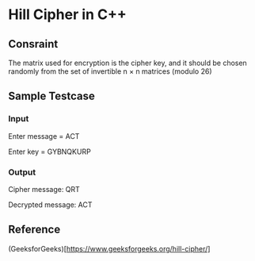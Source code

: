 # Hill Cipher in C++

## Consraint

The matrix used for encryption is the cipher key, and it should be chosen randomly from the set of invertible n × n matrices (modulo 26)

## Sample Testcase

### Input
 Enter message = ACT

 Enter key = GYBNQKURP

### Output
 Cipher message: QRT

 Decrypted message: ACT


## Reference

(GeeksforGeeks)[https://www.geeksforgeeks.org/hill-cipher/]